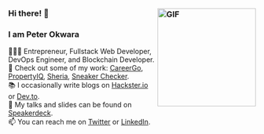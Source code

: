 ### Hi there! 👋 <img align="right" alt="GIF" width="200px" src="https://media.giphy.com/media/13HgwGsXF0aiGY/giphy.gif" />

### I am Peter Okwara

👨🏿‍💻 Entrepreneur, Fullstack Web Developer, DevOps Engineer, and Blockchain Developer.  
💼 Check out some of my work: [CareerGo](http://careergo.co/), [PropertyIQ](https://propertyiq.cc/), [Sheria](https://sheria-24c91.web.app/), [Sneaker Checker](https://sneakerchecker.io/).  
📚 I occasionally write blogs on [Hackster.io](https://www.hackster.io/peterokwara) or [Dev.to](https://dev.to/peterokwara).  
📢 My talks and slides can be found on [Speakerdeck](https://speakerdeck.com/peterokwara).  
📫 You can reach me on [Twitter](https://twitter.com/peterokwara) or [LinkedIn](https://www.linkedin.com/in/peterokwara/).
